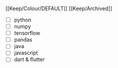 [[Keep/Colour/DEFAULT]] [[Keep/Archived]] 

- [ ] python
- [ ] numpy
- [ ] tensorflow
- [ ] pandas
- [ ] java 
- [ ] javascript
- [ ] dart & flutter

